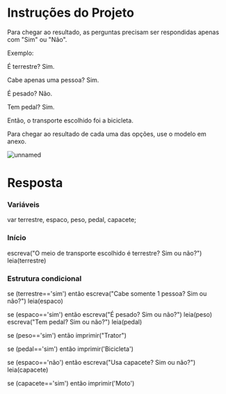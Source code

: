 # **Instruções do Projeto**
Para chegar ao resultado, as perguntas precisam ser respondidas apenas com "Sim" ou "Não".

Exemplo:

É terrestre? Sim.

Cabe apenas uma pessoa? Sim.

É pesado? Não.

Tem pedal? Sim.

Então, o transporte escolhido foi a bicicleta.

Para chegar ao resultado de cada uma das opções, use o modelo em anexo.

![unnamed](https://github.com/Kimitayo/softex_formacao_acelerada_backend/assets/84105466/aa0b1543-d464-46f7-a511-e78da30e6671)

# **Resposta**
### Variáveis
var terrestre, espaco, peso, pedal, capacete;

### Início
escreva("O meio de transporte escolhido é terrestre? Sim ou não?")
leia(terrestre)

### Estrutura condicional
se (terrestre=='sim') então
    escreva("Cabe somente 1 pessoa? Sim ou não?")
    leia(espaco)

se (espaco=='sim') então
    escreva("É pesado? Sim ou não?")
    leia(peso)
    escreva("Tem pedal? Sim ou não?")
    leia(pedal)

se (peso=='sim') então
    imprimir("Trator")

se (pedal=='sim') então
    imprimir('Bicicleta')

se (espaco=='não') então
    escreva("Usa capacete? Sim ou não?")
    leia(capacete)

se (capacete=='sim') então
    imprimir('Moto')
